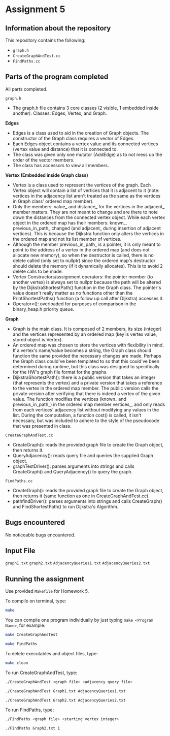 # Assignment 5

## Information about the repository

This repository contains the following:
- `graph.h`
- `CreateGraphAndTest.cc`
- `FindPaths.cc`

## Parts of the program completed

All parts completed.

`graph.h`
- The graph.h file contains 3 core classes (2 visible, 1 embedded inside another).
Classes: Edges, Vertex, and Graph.

**Edges**

- Edges is a class used to aid in the creation of Graph objects. The constructor of the Graph class requires a vector of Edges.
- Each Edges object contains a vertex value and its connected vertices (vertex value and distance) that it is connected to.
- The class was given only one mutator (AddEdge) as to not mess up the order of the vector members.
- The class has accessors to view all members.

**Vertex (Embedded inside Graph class)**

- Vertex is a class used to represent the vertices of the graph. Each Vertex object will contain a list of vertices that it is adjacent to it (note: vertices in the adjacency list aren't treated as the same as the vertices in Graph class' ordered map member). 
- Only the members: value_ and distance_ for the vertices in the adjacent_ member matters. They are not meant to change and are there to note down the distances from the connected vertex object. While each vertex object in the ordered map has their members: known_, previous_in_path_ changed (and adjacent_ during insertion of adjacent vertices). This is because the Dijkstra function only alters the vertices in the ordered map and not its list member of vertices.
- Although the member previous_in_path_ is a pointer, it is only meant to point to the address of a vertex in the ordered map (and does not allocate new memory), so when the destructor is called, there is no delete called (only set to nullptr) since the ordered map's destructor should delete the memory (if it dynamically allocates). This is to avoid 2 delete calls to be made.
- Vertex Constructors/assignment operators: the pointer member (to another vertex) is always set to nullptr because the path will be altered by the DijkstraShortestPath() function in the Graph class. The pointer's value doesn't really matter as no functions other than the PrintShortestPaths() function (a follow up call after Dijkstra) accesses it.
- Operator<(): overloaded for purposes of comparison in the binary_heap.h priority queue.

**Graph**

- Graph is the main class. It is composed of 2 members, its size (integer) and the vertices represented by an ordered map (key is vertex value, stored object is Vertex).
- An ordered map was chosen to store the vertices with flexibility in mind. If a vertex's name/value becomes a string, the Graph class should function the same provided the necessary changes are made. Perhaps the Graph class could've been templated to so that this could've been determined during runtime, but this class was designed to specifically for the HW's graph file format for the graphs.
- DijkstraShortestPath(): there is a public version that takes an integer (that represents the vertex) and a private version that takes a reference to the vertex in the ordered map member. The public version calls the private version after verifying that there is indeed a vertex of the given value. The function modifies the vertices (known_ and previous_in_path_) in the ordered map member vertices_, and only reads from each vertices' adjacency list without modifying any values in the list. During the computation, a function cost() is called, it isn't necessary, but was included to adhere to the style of the pseudocode that was presented in class.

`CreateGraphAndTest.cc`
- CreateGraph(): reads the provided graph file to create the Graph object, then returns it.
- QueryAdjacency(): reads query file and queries the supplied Graph object.
- graphTestDriver(): parses arguments into strings and calls CreateGraph() and QueryAdjacency() to query the graph.


`FindPaths.cc`
- CreateGraph(): reads the provided graph file to create the Graph object, then returns it (same function as one in CreateGraphAndTest.cc).
- pathfindDriver(): parses arguments into strings and calls CreateGraph() and FindShortestPath() to run Dijkstra's Algorithm.

## Bugs encountered

No noticeable bugs encountered.

## Input File

`graph1.txt`
`graph2.txt`
`AdjacencyQueries1.txt`
`AdjacencyQueries2.txt`

## Running the assignment

Use provided `Makefile` for Homework 5.

To compile on terminal, type:

```bash
make
```

You can compile one program individually by just typing `make <Program Name>`, for example:

```bash
make CreateGraphAndTest
```

```bash
make FindPaths
```

To delete executables and object files, type:

```bash
make clean
```

To run CreateGraphAndTest, type:

```bash
./CreateGraphAndTest <graph file> <adjacency query file>
```

```bash
./CreateGraphAndTest Graph1.txt AdjacencyQueries1.txt
```

```bash
./CreateGraphAndTest Graph2.txt AdjacencyQueries2.txt
```

To run FindPaths, type:

```bash
./FindPaths <graph file> <starting vertex integer>
```

```bash
./FindPaths Graph2.txt 1
```
